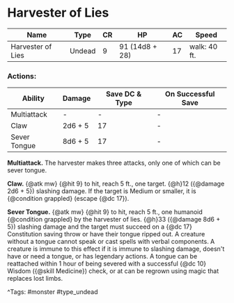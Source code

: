 # Harvester of Lies

| Name | Type | CR | HP | AC | Speed |
|------|------|----|----|----|-------|
| Harvester of Lies | Undead | 9 | 91 (14d8 + 28) | 17 | walk: 40 ft. |

### Actions:

| Ability | Damage | Save DC & Type | On Successful Save |
|---------|--------|----------------|--------------------|
| Multiattack | - | - | - |
| Claw | 2d6 + 5 | 17 | - |
| Sever Tongue | 8d6 + 5 | 17 | - |


**Multiattack.** The harvester makes three attacks, only one of which can be sever tongue.

**Claw.** {@atk mw} {@hit 9} to hit, reach 5 ft., one target. {@h}12 ({@damage 2d6 + 5}) slashing damage. If the target is Medium or smaller, it is {@condition grappled} (escape {@dc 17}).

**Sever Tongue.** {@atk mw} {@hit 9} to hit, reach 5 ft., one humanoid {@condition grappled} by the harvester of lies. {@h}33 ({@damage 8d6 + 5}) slashing damage and the target must succeed on a {@dc 17} Constitution saving throw or have their tongue ripped out. A creature without a tongue cannot speak or cast spells with verbal components. A creature is immune to this effect if it is immune to slashing damage, doesn't have or need a tongue, or has legendary actions. A tongue can be reattached within 1 hour of being severed with a successful {@dc 10} Wisdom ({@skill Medicine}) check, or at can be regrown using magic that replaces lost limbs.

^Tags: #monster #type_undead